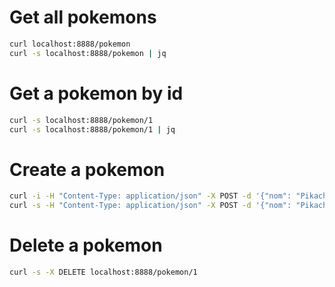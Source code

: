 # Get all pokemons

```bash
curl localhost:8888/pokemon
curl -s localhost:8888/pokemon | jq
```

# Get a pokemon by id

```bash
curl -s localhost:8888/pokemon/1
curl -s localhost:8888/pokemon/1 | jq
```

# Create a pokemon 

```bash
curl -i -H "Content-Type: application/json" -X POST -d '{"nom": "Pikachu", "type": "elec"}' localhost:8888/pokemon
curl -s -H "Content-Type: application/json" -X POST -d '{"nom": "Pikachu", "type": "elec"}' localhost:8888/pokemon | jq
```

# Delete a pokemon

```bash
curl -s -X DELETE localhost:8888/pokemon/1
```

